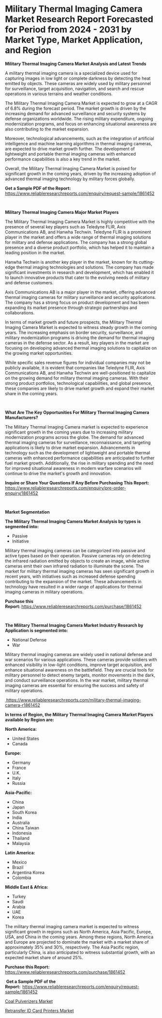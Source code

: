 <p><h1>Military Thermal Imaging Camera Market Research Report Forecasted for Period from 2024 -  2031 by Market Type, Market Application, and Region</h1></p><p><strong>Military Thermal Imaging Camera Market Analysis and Latest Trends</strong></p>
<p><p>A military thermal imaging camera is a specialized device used for capturing images in low light or complete darkness by detecting the heat emitted by objects. These cameras are widely used by military personnel for surveillance, target acquisition, navigation, and search and rescue operations in various terrains and weather conditions.</p><p>The Military Thermal Imaging Camera Market is expected to grow at a CAGR of 6.8% during the forecast period. The market growth is driven by the increasing demand for advanced surveillance and security systems by defense organizations worldwide. The rising military expenditure, ongoing modernization programs, and focus on enhancing situational awareness are also contributing to the market expansion.</p><p>Moreover, technological advancements, such as the integration of artificial intelligence and machine learning algorithms in thermal imaging cameras, are expected to drive market growth further. The development of lightweight and portable thermal imaging cameras with enhanced performance capabilities is also a key trend in the market.</p><p>Overall, the Military Thermal Imaging Camera Market is poised for significant growth in the coming years, driven by the increasing adoption of advanced thermal imaging technology by military forces globally.</p></p>
<p><strong>Get a Sample PDF of the Report:&nbsp;</strong> <a href="https://www.reliableresearchreports.com/enquiry/request-sample/1861452">https://www.reliableresearchreports.com/enquiry/request-sample/1861452</a></p>
<p>&nbsp;</p>
<p><strong>Military Thermal Imaging Camera Major Market Players</strong></p>
<p><p>The Military Thermal Imaging Camera Market is highly competitive with the presence of several key players such as Teledyne FLIR, Axis Communications AB, and Hanwha Techwin. Teledyne FLIR is a prominent player in the market and offers a wide range of thermal imaging solutions for military and defense applications. The company has a strong global presence and a diverse product portfolio, which has helped it to maintain a leading position in the market.</p><p>Hanwha Techwin is another key player in the market, known for its cutting-edge thermal imaging technologies and solutions. The company has made significant investments in research and development, which has enabled it to launch innovative products that cater to the evolving needs of military and defense customers.</p><p>Axis Communications AB is a major player in the market, offering advanced thermal imaging cameras for military surveillance and security applications. The company has a strong focus on product development and has been expanding its market presence through strategic partnerships and collaborations.</p><p>In terms of market growth and future prospects, the Military Thermal Imaging Camera Market is expected to witness steady growth in the coming years. The increasing emphasis on border security, surveillance, and military modernization programs is driving the demand for thermal imaging cameras in the defense sector. As a result, key players in the market are focusing on developing advanced thermal imaging solutions to capitalize on the growing market opportunities.</p><p>While specific sales revenue figures for individual companies may not be publicly available, it is evident that companies like Teledyne FLIR, Axis Communications AB, and Hanwha Techwin are well-positioned to capitalize on the growing demand for military thermal imaging cameras. With their strong product portfolios, technological capabilities, and global presence, these companies are likely to drive market growth and expand their market share in the coming years.</p></p>
<p>&nbsp;</p>
<p><strong>What Are The Key Opportunities For Military Thermal Imaging Camera Manufacturers?</strong></p>
<p><p>The Military Thermal Imaging Camera market is expected to experience significant growth in the coming years due to increasing military modernization programs across the globe. The demand for advanced thermal imaging cameras for surveillance, reconnaissance, and targeting applications is likely to drive market expansion. Advancements in technology such as the development of lightweight and portable thermal cameras with enhanced performance capabilities are anticipated to further fuel market growth. Additionally, the rise in military spending and the need for improved situational awareness in modern warfare scenarios will continue to drive the market's growth and innovation.</p></p>
<p><strong>Inquire or Share Your Questions If Any Before Purchasing This Report:</strong> <a href="https://www.reliableresearchreports.com/enquiry/pre-order-enquiry/1861452">https://www.reliableresearchreports.com/enquiry/pre-order-enquiry/1861452</a></p>
<p>&nbsp;</p>
<p><strong>Market Segmentation</strong></p>
<p><strong>The Military Thermal Imaging Camera Market Analysis by types is segmented into:</strong></p>
<p><ul><li>Passive</li><li>Initiative</li></ul></p>
<p><p>Military thermal imaging cameras can be categorized into passive and active types based on their operation. Passive cameras rely on detecting the infrared radiation emitted by objects to create an image, while active cameras emit their own infrared radiation to illuminate the scene. The market for military thermal imaging cameras has seen significant growth in recent years, with initiatives such as increased defense spending contributing to the expansion of the market. These advancements in technology have resulted in a wider range of applications for thermal imaging cameras in military operations.</p></p>
<p><strong>Purchase this Report:&nbsp;</strong><a href="https://www.reliableresearchreports.com/purchase/1861452">https://www.reliableresearchreports.com/purchase/1861452</a></p>
<p>&nbsp;</p>
<p><strong>The Military Thermal Imaging Camera Market Industry Research by Application is segmented into:</strong></p>
<p><ul><li>National Defense</li><li>War</li></ul></p>
<p><p>Military thermal imaging cameras are widely used in national defense and war scenarios for various applications. These cameras provide soldiers with enhanced visibility in low-light conditions, improve target acquisition, and enhance situational awareness on the battlefield. They are crucial tools for military personnel to detect enemy targets, monitor movements in the dark, and conduct surveillance operations. In the war market, military thermal imaging cameras are essential for ensuring the success and safety of military operations.</p></p>
<p><a href="https://www.reliableresearchreports.com/military-thermal-imaging-camera-r1861452">&nbsp;https://www.reliableresearchreports.com/military-thermal-imaging-camera-r1861452</a></p>
<p><strong>In terms of Region, the Military Thermal Imaging Camera Market Players available by Region are:</strong></p>
<p>
    <p> <strong> North America: </strong>
        <ul>
            <li>United States</li>
            <li>Canada</li>
        </ul>
        </p> 
    <p> <strong> Europe: </strong>
        <ul>
            <li>Germany</li>
            <li>France</li>
            <li>U.K.</li>
            <li>Italy</li>
            <li>Russia</li>
        </ul>
        </p> 
    <p> <strong> Asia-Pacific: </strong>
        <ul>
            <li>China</li>
            <li>Japan</li>
            <li>South Korea</li>
            <li>India</li>
            <li>Australia</li>
            <li>China Taiwan</li>
            <li>Indonesia</li>
            <li>Thailand</li>
            <li>Malaysia</li>
        </ul>
        </p> 
    <p> <strong> Latin America: </strong>
        <ul>
            <li>Mexico</li>
            <li>Brazil</li>
            <li>Argentina Korea</li>
            <li>Colombia</li>
        </ul>
        </p> 
    <p> <strong> Middle East & Africa: </strong>
        <ul>
            <li>Turkey</li>
            <li>Saudi</li>
            <li>Arabia</li>
            <li>UAE</li>
            <li>Korea</li>
        </ul>
    </p>
    </p>
<p><p>The military thermal imaging camera market is expected to witness significant growth in regions such as North America, Asia Pacific, Europe, USA, and China in the coming years. Among these regions, North America and Europe are projected to dominate the market with a market share of approximately 35% and 30%, respectively. The Asia Pacific region, particularly China, is also anticipated to witness substantial growth, with an expected market share of around 25%.</p></p>
<p><strong>Purchase this Report: </strong><a href="https://www.reliableresearchreports.com/purchase/1861452">https://www.reliableresearchreports.com/purchase/1861452</a></p>
<p>&nbsp;<strong>Get a Sample PDF of the Report:&nbsp;&nbsp;</strong><a href="https://www.reliableresearchreports.com/enquiry/request-sample/1861452">https://www.reliableresearchreports.com/enquiry/request-sample/1861452</a></p>
<p><strong></strong></p>
<p><p><a href="https://view.publitas.com/reportprime-1/coal-pulverizers-market-trends-and-market-analysis-forecasted-for-period-2024-2031/">Coal Pulverizers Market</a></p><p><a href="https://view.publitas.com/reportprime-1/retransfer-id-card-printers-market-share-evolution-and-market-growth-trends-2024-2031/">Retransfer ID Card Printers Market</a></p></p>
